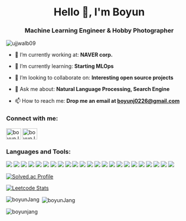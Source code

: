 
<h1 align="center">Hello 👋, I'm Boyun</h1>
<h3 align="center">Machine Learning Engineer & Hobby Photographer</h3>

<p align="left"> <img src="https://komarev.com/ghpvc/?username=boyunJang&label=Profile%20views&color=0e75b6&style=flat" alt="ujjwalb09" /> </p>


- 🔭 I’m currently working at: **NAVER corp.**

- 🌱 I’m currently learning: **Starting MLOps**

- 👯 I’m looking to collaborate on: **Interesting open source projects**

- 💬 Ask me about: **Natural Language Processing, Search Engine**

- 📫 How to reach me: **Drop me an email at boyunj0226@gmail.com**

<h3 align="left">Connect with me:</h3>
<p align="left">
<a href="https://linkedin.com/in/boyunj0226" target="blank"><img align="center" src="https://raw.githubusercontent.com/rahuldkjain/github-profile-readme-generator/master/src/images/icons/Social/linked-in-alt.svg" alt="boyunJang" height="30" width="40" /></a>
<a href="https://instagram.com/boyunj0226" target="blank"><img align="center" src="https://raw.githubusercontent.com/rahuldkjain/github-profile-readme-generator/master/src/images/icons/Social/instagram.svg" alt="boyunJang" height="30" width="40" /></a>
</p>

<h3 align="left">Languages and Tools:</h3>
<p align="left">
  <img src="https://img.shields.io/badge/PyTorch-EE4C2C?style=flat-square&logo=PyTorch&logoColor=white"/> </t>
  <img src="https://img.shields.io/badge/Keras-D00000?style=flat-square&logo=Keras&logoColor=white"/> </t>
  <img src="https://img.shields.io/badge/TensorFlow-FF6F00?style=flat-square&logo=TensorFlow&logoColor=white"/> </t>
  <img src="https://img.shields.io/badge/Apache Spark-E25A1C?style=flat-square&logo=Apache Spark&logoColor=white"/> </t>
  <img src="https://img.shields.io/badge/Docker-2496ED?style=flat-square&logo=Docker&logoColor=white"/> </t>
  <img src="https://img.shields.io/badge/Kubernetes-326CE5?style=flat-square&logo=Kubernetes&logoColor=white"/> </t>
  <img src="https://img.shields.io/badge/Python-3776AB?style=flat-square&logo=Python&logoColor=white"/> </t>
  <img src="https://img.shields.io/badge/PyCharm-000000?style=flat-square&logo=PyCharm&logoColor=white"/> </t>
  <img src="https://img.shields.io/badge/Jupyter-F37626?style=flat-square&logo=Jupyter&logoColor=white"/> </t>
  <img src="https://img.shields.io/badge/NumPy-013243?style=flat-square&logo=NumPy&logoColor=white"/> </t>
  <img src="https://img.shields.io/badge/Wireshark-1679A7?style=flat-square&logo=Wireshark&logoColor=white"/> </t>
  <img src="https://img.shields.io/badge/Elasticsearch-005571?style=flat-square&logo=Elasticsearch&logoColor=white"/> </t>
  <img src="https://img.shields.io/badge/Flask-000000?style=flat-square&logo=Flask&logoColor=white"/> </t>
  <img src="https://img.shields.io/badge/Streamlit-FF4B4B?style=flat-square&logo=Streamlit&logoColor=white"/> </t>
  <img src="https://img.shields.io/badge/Android Studio-3DDC84?style=flat-square&logo=Android Studio&logoColor=white"/> </t>
  <img src="https://img.shields.io/badge/CSS3-1572B6?style=flat-square&logo=CSS3&logoColor=white"/> </t>
  <img src="https://img.shields.io/badge/JavaScript-F7DF1E?style=flat-square&logo=JavaScript&logoColor=white"/> </t>
  <img src="https://img.shields.io/badge/C-8B9CC?style=flat-square&logo=C&logoColor=white"/> </t>
  <img src="https://img.shields.io/badge/C++-00599C?style=flat-square&logo=C++&logoColor=white"/> </t>
  <img src="https://img.shields.io/badge/ONNX-005CED?style=flat-square&logo=ONNX&logoColor=white"/> </t>
  <img src="https://img.shields.io/badge/OpenCV-5C3EE8?style=flat-square&logo=OpenCV&logoColor=white"/> </t>
  <img src="https://img.shields.io/badge/MySQL-4479A1?style=flat-square&logo=MySQL&logoColor=white"/> </t>
  <img src="https://img.shields.io/badge/SQLite-003B57?style=flat-square&logo=SQLite&logoColor=white"/> </t>
</p>

[![Solved.ac Profile](http://mazassumnida.wtf/api/v2/generate_badge?boj=gobook1234)](https://solved.ac/gobook1234/)

[![Leetcode Stats](https://leetcard.jacoblin.cool/boyunj0226)](https://leetcode.com/boyunj0226)

<p><img align="left" src="https://github-readme-stats.vercel.app/api/top-langs?username=boyunJang&show_icons=true&locale=en&layout=compact" alt="boyunJang" /></p>

<p>&nbsp;<img align="center" src="https://github-readme-stats.vercel.app/api?username=boyunJang&show_icons=true&include_all_commits=true" alt="boyunJang" /></p>

<p><img align="center" src="https://github-readme-streak-stats.herokuapp.com/?user=boyunJang&" alt="boyunjang" /></p>
